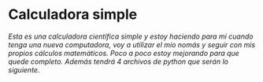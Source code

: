 # Calculadora simple

*Esta es una calculadora científica simple y estoy haciendo para mí cuando tenga una nueva computadora, voy a utilizar el mío nomás y seguir con mis propios cálculos matemáticos.
Poco a poco estoy mejorando para que quede completo.
Además tendrá 4 archivos de python que serán lo siguiente.*
